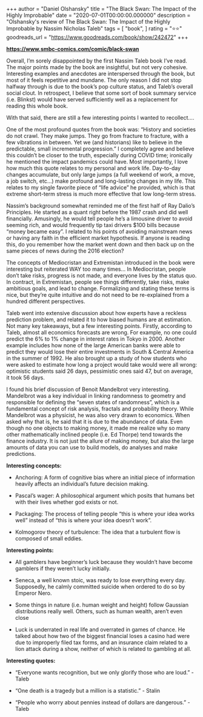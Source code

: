 +++
author = "Daniel Olshansky"
title = "The Black Swan: The Impact of the Highly Improbable"
date = "2020-07-01T00:00:00.000000"
description = "Olshansky's review of The Black Swan: The Impact of the Highly Improbable by Nassim Nicholas Taleb"
tags = [
    "book",
]
rating = "⭐⭐"
goodreads_url = "https://www.goodreads.com/book/show/242472"
+++

**https://www.smbc-comics.com/comic/black-swan**







Overall, I’m sorely disappointed by the first Nassim Taleb book I’ve read. The major points made by the book are insightful, but not very cohesive. Interesting examples and anecdotes are interspersed through the book, but most of it feels repetitive and mundane. The only reason I did not stop halfway through is due to the book’s pop culture status, and Taleb’s overall social clout. In retrospect, I believe that some sort of book summary service (i.e. Blinkst) would have served sufficiently well as a replacement for reading this whole book.







With that said, there are still a few interesting points I wanted to recollect….







One of the most profound quotes from the book was: “History and societies do not crawl. They make jumps. They go from fracture to fracture, with a few vibrations in between. Yet we (and historians) like to believe in the predictable, small incremental progression.” I completely agree and believe this couldn’t be closer to the truth, especially during COVID time; ironically he mentioned the impact pandemics could have. Most importantly, I love how much this quote relates to my personal and work life. Day-to-day changes accumulate, but only large jumps (a full weekend of work, a move, a job switch, etc…) make profound and long-lasting changes in my life. This relates to my single favorite piece of “life advice” he provided, which is that extreme short-term stress is much more effective that low long-term stress.







Nassim’s background somewhat reminded me of the first half of Ray Dalio’s Principles. He started as a quant right before the 1987 crash and did well financially. Amusingly, he would tell people he’s a limousine driver to avoid seeming rich, and would frequently tip taxi drivers $100 bills because “money became easy”. I related to his points of avoiding mainstream news or having any faith in the efficient market hypothesis. If anyone is reading this, do you remember how the market went down and then back up on the same pieces of news during the 2016 election?







The concepts of Mediocristan and Extremistan introduced in the book were interesting but reiterated WAY too many times… In Mediocristan, people don’t take risks, progress is not made, and everyone lives by the status quo. In contract, in Extremistan, people see things differently, take risks, make ambitious goals, and lead to change. Formalizing and stating these terms is nice, but they’re quite intuitive and do not need to be re-explained from a hundred different perspectives.







Taleb went into extensive discussion about how experts have a reckless prediction problem, and related it to how biased humans are at estimation. Not many key takeaways, but a few interesting points. Firstly, according to Taleb, almost all economics forecasts are wrong. For example, no one could predict the 6% to 1% change in interest rates in Tokyo in 2000. Another example includes how none of the large American banks were able to predict they would lose their entire investments in South & Central America in the summer of 1992. He also brought up a study of how students who were asked to estimate how long a project would take would were all wrong: optimistic students said 26 days, pessimistic ones said 47, but on average, it took 56 days.







I found his brief discussion of Benoit Mandelbrot very interesting. Mandelbrot was a key individual in linking randomness to geometry and responsible for defining the “seven states of randomness”, which is a fundamental concept of risk analysis, fractals and probability theory. While Mandelbrot was a physicist, he was also very drawn to economics. When asked why that is, he said that it is due to the abundance of data. Even though no one objects to making money, it made me realize why so many other mathematically inclined people (i.e. Ed Thorpe) tend towards the finance industry. It is not just the allure of making money, but also the large amounts of data you can use to build models, do analyses and make predictions.







**Interesting concepts:**



- Anchoring: A form of cognitive bias where an initial piece of information heavily affects an individual’s future decision making.



- Pascal’s wager: A philosophical argument which posits that humans bet with their lives whether god exists or not.



- Packaging: The process of telling people “this is where your idea works well” instead of “this is where your idea doesn’t work”.



- Kolmogorov theory of turbulence: The idea that a turbulent flow is composed of small eddies.







**Interesting points:**



- All gamblers have beginner’s luck because they wouldn’t have become gamblers if they weren’t lucky initially.



- Seneca, a well known stoic, was ready to lose everything every day. Supposedly, he calmly committed suicide when ordered to do so by Emperor Nero.



- Some things in nature (i.e. human weight and height) follow Gaussian distributions really well. Others, such as human wealth, aren’t even close



- Luck is underrated in real life and overrated in games of chance. He talked about how two of the biggest financial loses a casino had were due to improperly filed tax forms, and an insurance claim related to a lion attack during a show, neither of which is related to gambling at all.







**Interesting quotes:**



- “Everyone wants recognition, but we only glorify those who are loud.” - Taleb



- “One death is a tragedy but a million is a statistic.” - Stalin



- “People who worry about pennies instead of dollars are dangerous.” - Taleb
